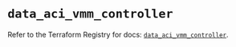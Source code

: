 # `data_aci_vmm_controller`

Refer to the Terraform Registry for docs: [`data_aci_vmm_controller`](https://registry.terraform.io/providers/ciscodevnet/aci/2.17.0/docs/data-sources/vmm_controller).
